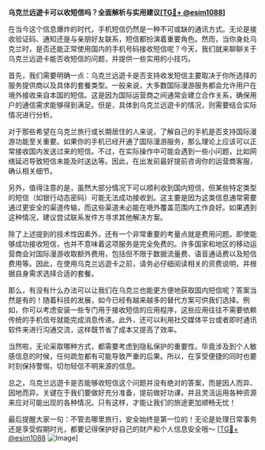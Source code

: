 **乌克兰远遊卡可以收短信吗？全面解析与实用建议[[TG💪+ @esim1088](https://t.me/s/esim1088)]**

在当今这个信息爆炸的时代，手机短信仍然是一种不可或缺的通讯方式。无论是接收验证码、通知还是与亲朋好友联系，短信都扮演着重要角色。然而，当你身处乌克兰时，是否还能正常使用国内的手机号码接收短信呢？今天，我们就来聊聊关于乌克兰远遊卡能否收短信的问题，并提供一些实用的小技巧。

首先，我们需要明确一点：乌克兰远遊卡是否支持收发短信主要取决于你所选择的服务提供商以及具体的套餐类型。一般来说，大多数国际漫游服务都会允许用户在境外接收来自本国的短信。这是因为国际运营商之间通常会建立合作关系，确保用户的通信需求能够得到满足。但是，具体到乌克兰远遊卡的情况，则需要结合实际情况进行分析。

对于那些希望在乌克兰旅行或长期居住的人来说，了解自己的手机是否支持国际漫游功能至关重要。如果你的手机已经开通了国际漫游服务，那么理论上应该可以正常接收国内发送过来的短信。不过，在实际操作中可能会遇到一些小问题，比如网络延迟导致短信未能及时送达等。因此，在出发前最好提前咨询你的运营商客服，确认相关细节。

另外，值得注意的是，虽然大部分情况下可以顺利收到国内短信，但某些特定类型的短信（如银行动态密码）可能无法成功接收到。这主要是因为这类信息通常需要通过更安全的渠道传输，而这些渠道未必能在境外覆盖范围内工作良好。如果遇到这种情况，建议尝试联系发件方寻求其他解决方案。

除了上述提到的技术性因素外，还有一个非常重要的考量点就是费用问题。即使能够成功接收短信，也并不意味着这项服务是完全免费的。许多国家和地区的移动运营商会对国际漫游收取额外费用，包括但不限于数据流量费、语音通话费以及短信费用等。因此，在使用乌克兰远遊卡之前，请务必仔细阅读相关的资费说明，并根据自身需求选择合适的套餐。

那么，有没有什么办法可以让我们在乌克兰也能更方便地获取国内短信呢？答案当然是有的！随着科技的发展，如今已经有越来越多的替代方案可供我们选择。例如，你可以考虑安装一些专门用于接收短信的应用程序，这些应用往往不需要依赖传统的手机信号就能完成消息传递。此外，还可以利用社交媒体平台或者即时通讯软件来进行沟通交流，这样既节省了成本又提高了效率。

当然啦，无论采取哪种方式，都需要考虑到隐私保护的重要性。毕竟涉及到个人敏感信息的时候，任何疏忽都有可能导致严重的后果。所以，在享受便捷的同时也要时刻保持警惕，切勿轻信不明来源的信息。

总之，乌克兰远遊卡是否能够收短信这个问题并没有绝对的答案，而是因人而异、因地而异。关键在于我们要做好充分准备，提前做好功课，并且灵活运用各种资源来应对可能出现的各种情况。只有这样，才能让我们的旅途更加顺畅无忧！

最后提醒大家一句：不管去哪里旅行，安全始终是第一位的！无论是处理日常事务还是享受假期时光，都要记得保护好自己的财产和个人信息安全哦～ [[TG💪+ @esim1088](https://t.me/s/esim1088) ![Image](https://i.postimg.cc/4NQfJmqS/Snipaste-2025-05-13-00-14-12.png)]